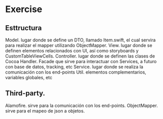 # Exercise


## Esttructura

Model. lugar donde se define un DTO, llamado Item.swift, el cual servira para realizar el mapper utilizando ObjectMapper.
View. lugar donde se definen elementos relacionados con UI, así como storyboards y CustomTableViewCells.
Controller. lugar donde se definen las clases de Cocoa
Handler. Facade que sirve para interactuar con Services, a futuro con base de datos, tracking, etc
Service. lugar donde se realiza la comunicación con los end-points
Util. elementos complementarios, variables globales, etc

## Third-party. 

Alamofire. sirve para la comunicación con los end-points.
ObjectMapper. sirve para el mapeo de json a objetos.
